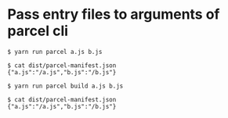 # Pass entry files to arguments of parcel cli

```console
$ yarn run parcel a.js b.js

$ cat dist/parcel-manifest.json
{"a.js":"/a.js","b.js":"/b.js"}
```

```console
$ yarn run parcel build a.js b.js

$ cat dist/parcel-manifest.json
{"a.js":"/a.js","b.js":"/b.js"}
```
